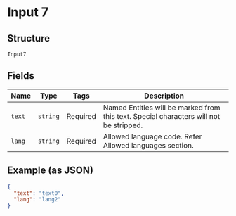 
# Input 7

## Structure

`Input7`

## Fields

| Name | Type | Tags | Description |
|  --- | --- | --- | --- |
| `text` | `string` | Required | Named Entities will be marked from this text. Special characters will not be stripped. |
| `lang` | `string` | Required | Allowed language code. Refer Allowed languages section. |

## Example (as JSON)

```json
{
  "text": "text0",
  "lang": "lang2"
}
```

